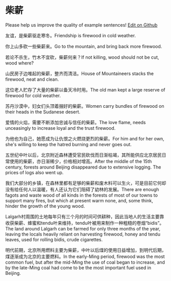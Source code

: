 # 柴薪

Please help us improve the quality of example sentences! [Edit on Github](https://github.com/jiyushe/jiyu-example-sentence-source/blob/main/chinese/chaixin.md)

<p><span class="chinese">友谊，是柴薪驱走寒冬。</span><span class="english">Friendship is firewood in cold weather.</span></p>

<p><span class="chinese">你上山多砍一些柴薪来。</span><span class="english">Go to the mountain, and bring back more firewood.</span></p>

<p><span class="chinese">若论不杀生，竹木不宜砍，柴薪何来？</span><span class="english">If not killing, wood should not be cut, wood where?</span></p>

<p><span class="chinese">山民房子边堆起的柴薪，整齐而清洁。</span><span class="english">House of Mountaineers stacks the firewood, neat and clean.</span></p>

<p><span class="chinese">这位老人贮存了大量的柴薪以备天冷时用。</span><span class="english">The old man kept a large reserve of firewood for cold weather.</span></p>

<p><span class="chinese">苏丹沙漠中，妇女们头顶着捆好的柴薪。</span><span class="english">Women carry bundles of firewood on their heads in the Sudanese desert.</span></p>

<p><span class="chinese">爱情的火焰，需要不断添加忠诚与信任的柴薪。</span><span class="english">The love flame, needs unceasingly to increase loyal and the trust firewood.</span></p>

<p><span class="chinese">为他也为自己，她愿成为让仇恨之火燃烧更烈的柴薪。</span><span class="english">For him and for her own, she's willing to keep the hatred burning and never goes out.</span></p>

<p><span class="chinese">五世纪中叶以后，北京附近森林遭受官民砍伐而日渐枯竭，其所能供应北京居民日常使用的柴薪，亦日渐稀少，价格相对增高。</span><span class="english">After the middle of the 15th century, forests around Beijing disappeared due to extensive logging. The prices of logs also went up.</span></p>

<p><span class="chinese">我们大部分的乡镇，在森林里都有足够的柴薪和废木料可以生火，可是目前它何却没有给任何人以温暖，有人还认为它们阻碍了幼林的发展。</span><span class="english">There are enough fagots and waste wood of all kinds in the forests of most of our towns to support many fires, but which at present warm none, and, some think, hinder the growth of the young wood.</span></p>

<p><span class="chinese">Lalgarh村周围的土地每年只有三个月的时间可供耕种，因此当地人的生活主要靠收获柴薪、蜂蜜和tendu叶来维持，tendu叶被用来制作一种粗糙的卷烟“bidis”。</span><span class="english">The land around Lalgarh can be farmed for only three months of the year, leaving the locals heavily reliant on harvesting firewood, honey and tendu leaves, used for rolling bidis, crude cigarettes.</span></p>

<p><span class="chinese">明代前期，北京所用燃料主要为柴薪，中叶以后煤的使用日益增加，到明代后期，煤逐渐成为北京的主要燃料。</span><span class="english">In the early-Ming period, firewood was the most common fuel, but after the mid-Ming the use of coal began to increase, and by the late-Ming coal had come to be the most important fuel used in Beijing.</span></p>

